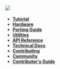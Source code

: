 ![](http://o7spigzvd.bkt.clouddn.com/aos-logo-hd-vertical.png)
==============================================================

- **[Tutorial](Quick-Start)**
- **[Hardware](AliOS-Things-Hardware)**
- **[Porting Guide](AliOS-Things-Porting-Guide)**
- **[Utilities](AliOS-Things-Utilities)**
- **[API Reference](AliOS-Things-API-Guide)**
- **[Technical Docs](AliOS-Things-Technical-Overview)**
- **[Contributing](contributing)**
- **[Community](#community)**
- **[Contributor's Guide](#practical-guide-from-contributors)**
